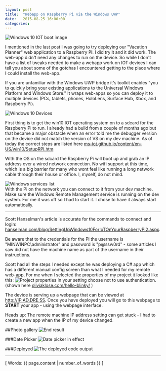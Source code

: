 ```yaml
---
layout: post
title:  "Webapp on Raspberry Pi via the Windows UWP"
date:   2015-08-25 16:00:00
categories:
---
```


![Windows 10 IOT boot image](http://getsetbro.com/images/onraspiviawinuwp/win10iot.png)

I mentioned in the last post I was going to try deploying our "Vacation Planner" web application to a Raspberry PI. I did try it and it did work. The web-app didn't need any changes to run on the device. So while I don't have a list of tweaks needed to make a webapp work on IOT devices I can tell you about some of the gotchas I encountered getting to the place where I could install the web-app.

If you are unfamiliar with the Windows UWP bridge it's toolkit enables "you to quickly bring your existing applications to the Universal Windows Platform and Windows Store." It wraps web-apps so you can deploy it to multiple devices (PCs, tablets, phones, HoloLens, Surface Hub, Xbox, and Raspberry Pi).

![Windows 10 Devices](http://getsetbro.com/images/onraspiviawinuwp/win10devices.png)

First thing is to get the win10 IOT operating system on to a sdcard for the Raspberry Pi to run. I already had a build from a couple of months ago but that became a major obstacle when an error told me the debugger version on the device did not match the version of VS on my dev machine. As of today the correct steps are listed here [ms-iot.github.io/content/en-US/win10/SetupRPI.htm](http://ms-iot.github.io/content/en-US/win10/SetupRPI.htm)

With the OS on the sdcard the Raspberry Pi will boot up and grab an IP address over a wired network connection. No wifi support at this time, which is a big barrier for many who wont feel like running a long network cable through their house or office. I, myself, do not mind.

<aside class="thumbnail pullright">
  <img src="http://getsetbro.com/images/onraspiviawinuwp/winservices.png" alt="Windows services list">
</aside>
With the Pi on the network you can connect to it from your dev machine. Make sure the Windows Remote Management service is running on the dev system. For me it was off so I had to start it. I chose to have it always start automatically.

---

Scott Hanselman's article is accurate for the commands to connect and login: [hanselman.com/blog/SettingUpWindows10ForIoTOnYourRaspberryPi2.aspx](http://www.hanselman.com/blog/SettingUpWindows10ForIoTOnYourRaspberryPi2.aspx).

Be aware that to the credentials for the Pi the username is "MINWINPC\administrator" and password is "p@ssw0rd" - some articles I saw did not have the machine name as part of the username in their instructions.

Scott had all the steps I needed except he was deploying a C# app which has a different manual config screen than what I needed for my remote web-app. For me when I selected the properties of my project it looked like this:
![Project properties](http://getsetbro.com/images/onraspiviawinuwp/projectproperties.png)
In your setting choose not to use authentication. (shown here [oliviaklose.com/hello-blinky/](http://oliviaklose.com/hello-blinky/) )

The device is serving up a webpage that can be viewed at http://IP.AD.DRE.SS. Once you have deployed you will go to this webpage to **START** your app - using the webpage interface.

Heads up: The remote machine IP address setting can get stuck - I had to create a new app when the IP of my device changed.

##Photo gallery
![End result](http://getsetbro.com/images/onraspiviawinuwp/kiosk.png)

###Date Picker
![Date picker in effect](http://getsetbro.com/images/onraspiviawinuwp/datepicker.png)

###Deployed
![The deployed code output](http://getsetbro.com/images/onraspiviawinuwp/deployed.png)

---
[ Words: {{ page.content | number_of_words }} ]
